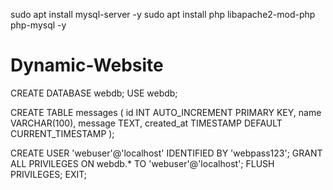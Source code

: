 sudo apt install mysql-server -y
sudo apt install php libapache2-mod-php php-mysql -y

# Dynamic-Website
CREATE DATABASE webdb;
USE webdb;

CREATE TABLE messages (
    id INT AUTO_INCREMENT PRIMARY KEY,
    name VARCHAR(100),
    message TEXT,
    created_at TIMESTAMP DEFAULT CURRENT_TIMESTAMP
);

CREATE USER 'webuser'@'localhost' IDENTIFIED BY 'webpass123';
GRANT ALL PRIVILEGES ON webdb.* TO 'webuser'@'localhost';
FLUSH PRIVILEGES;
EXIT;
